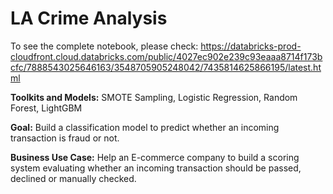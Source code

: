 # LA Crime Analysis

To see the complete notebook, please check:
https://databricks-prod-cloudfront.cloud.databricks.com/public/4027ec902e239c93eaaa8714f173bcfc/7888543025646163/3548705905248042/7435814625866195/latest.html

**Toolkits and Models:** SMOTE Sampling, Logistic Regression, Random Forest, LightGBM

**Goal:** Build a classification model to predict whether an incoming transaction is fraud or not. 

**Business Use Case:** Help an E-commerce company to build a scoring system evaluating whether an incoming transaction should be passed, declined or manually checked. 

